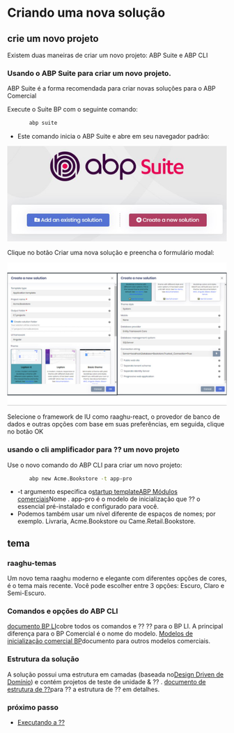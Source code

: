 # Criando uma nova solução
## crie um novo projeto
Existem duas maneiras de criar um novo projeto: ABP Suite e ABP CLI
### Usando o ABP Suite para criar um novo projeto.
ABP Suite é a forma recomendada para criar novas soluções para o ABP Comercial

Execute o Suite BP com o seguinte comando:
```bash
       abp suite
```

- Este comando inicia o ABP Suite e abre em seu navegador padrão:

![Criar uma nova ⁇](./images/createANewSol.png "")

Clique no botão Criar uma nova solução e preencha o formulário modal:

![Criar uma nova ⁇  para a forma modal](./images/createSol.png "createSol")

Selecione o framework de IU como raaghu-react, o provedor de banco de dados e outras opções com base em suas preferências, em seguida, clique no botão OK

### usando o cli amplificador para ⁇  um novo projeto
Use o novo comando do ABP CLI para criar um novo projeto:
```bash
       abp new Acme.Bookstore -t app-pro
```

- -t argumento especifica o[](https://docs.abp.io/en/commercial/7.2/startup-templates/application/index "")[startup templateABP Módulos comerciais](https://commercial.abp.io/modules "")Nome . app-pro é o modelo de inicialização que ⁇  o essencial pré-instalado e configurado para você.
- Podemos também usar um nível diferente de espaços de nomes; por exemplo. Livraria, Acme.Bookstore ou Came.Retail.Bookstore.

## tema
### raaghu-temas
Um novo tema raaghu moderno e elegante com diferentes opções de cores, é o tema mais recente. Você pode escolher entre 3 opções: Escuro, Claro e Semi-Escuro.

### Comandos e opções do ABP CLI
[documento BP LI](https://docs.abp.io/en/abp/latest/CLI "")cobre todos os comandos e ⁇  ⁇  para o BP LI. A principal diferença para o BP Comercial é o nome do modelo. [Modelos de inicialização comercial BP](https://docs.abp.io/en/commercial/7.2/startup-templates/index "")documento para outros modelos comerciais.
### Estrutura da solução

A solução possui uma estrutura em camadas  (baseada no[Design Driven de Domínio](https://docs.abp.io/en/abp/Domain-Driven-Design "")) e contém  projetos de teste de unidade &amp; ⁇ . [documento de estrutura de ⁇](https://docs.abp.io/en/commercial/7.2/startup-templates/application/solution-structure "")para ⁇  a estrutura de ⁇  em detalhes.
### próximo passo

- [Executando a ⁇](Getting-Started-Running-Solution.md "")


